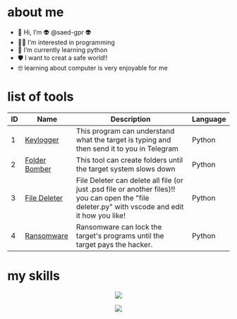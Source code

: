 # about me

- 👋 Hi, I’m :alien: @saed-gpr :alien:
- 👨‍💻 I’m interested in programming
- :snake: I’m currently learning python
- 🛡 I want to creat a safe world!!
- 🤓 learning about computer is very enjoyable for me

# list of tools
| ID |  Name   | Description |  Language  |
| -- | ------  |  ---------  |  --------  |
|  1 |  [Keylogger](https://github.com/saed-gpr/key_logger/)  | This program can understand what the target is typing and then send it to you in Telegram | Python |
|  2 |  [Folder Bomber](https://github.com/saed-gpr/folder-bomber) | This tool can create folders until the target system slows down | Python |
|  3 |  [File Deleter](https://github.com/saed-gpr/file-deleter) | File Deleter can delete all file (or just .psd file or another files)!! you can open the "file deleter.py" with vscode and edit it how you like! | Python |
|  4 |  [Ransomware](https://github.com/saed-gpr/ransomware) | Ransomware can lock the target's programs until the target pays the hacker.  | Python |




# my skills

<p align="center">
  <a href="https://skillicons.dev">
    <img src="https://skillicons.dev/icons?i=py,linux,bash" />
  </a>
</p>
<p align="center">
  <a href="https://skillicons.dev">
    <img src="https://skillicons.dev/icons?i=raspberrypi,arduino,github" />
  </a>
</p>






<!---
saed-gpr/saed-gpr is a ✨ special ✨ repository because its `README.md` (this file) appears on your GitHub profile.
You can click the Preview link to take a look at your changes.
--->
